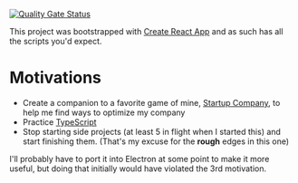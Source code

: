 [![Quality Gate Status](https://sonarcloud.io/api/project_badges/measure?project=Jacksondr5_startup-company-helper&metric=alert_status)](https://sonarcloud.io/dashboard?id=Jacksondr5_startup-company-helper)

This project was bootstrapped with [Create React App](https://github.com/facebook/create-react-app) and as such has all the scripts you'd expect.

# Motivations

- Create a companion to a favorite game of mine, [Startup Company](https://store.steampowered.com/app/606800/Startup_Company/), to help me find ways to optimize my company
- Practice [TypeScript](https://www.typescriptlang.org/)
- Stop starting side projects (at least 5 in flight when I started this) and start finishing them. (That's my excuse for the **rough** edges in this one)

I'll probably have to port it into Electron at some point to make it more useful, but doing that initially would have violated the 3rd motivation.
